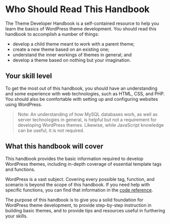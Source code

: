 # Who Should Read This Handbook

The Theme Developer Handbook is a self-contained resource to help you learn the basics of WordPress theme development. You should read this handbook to accomplish a number of things:

* develop a child theme meant to work with a parent theme;
* create a new theme based on an existing one;
* understand the inner workings of themes in general; and
* develop a theme based on nothing but your imagination.


## Your skill level

To get the most out of this handbook, you should have an understanding and some experience with web technologies, such as HTML, CSS, and PHP. You should also be comfortable with setting up and configuring websites using WordPress.

> Note: An understanding of how MySQL databases work, as well as server technologies in general, is helpful but not a requirement for developing WordPress themes. Likewise, while JavaScript knowledge can be useful, it is not required.

## What this handbook will cover

This handbook provides the basic information required to develop WordPress themes, including in-depth coverage of essential template tags and functions.

WordPress is a vast subject. Covering every possible tag, function, and scenario is beyond the scope of this handbook. If you need help with specific functions, you can find that information in the [code reference](https://developer.wordpress.org/reference).

The purpose of this handbook is to give you a solid foundation for WordPress theme development, to provide step-by-step instruction in building basic themes, and to provide tips and resources useful in furthering your skills.
